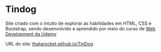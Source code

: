 # Tindog 

Site criado com o intuito de explorar as habilidades em HTML, CSS e Bootstrap, sendo desenvolvido e aprendido por meio do curso de [Web Development da Udemy](https://www.udemy.com/course/the-complete-web-development-bootcamp/) </p>

URL do site: [thatarocket.github.io/TinDog
](https://thatarocket.github.io/TinDog/)

